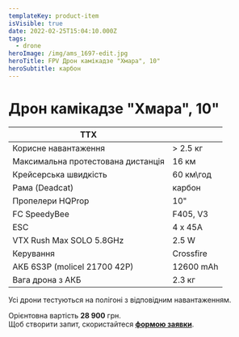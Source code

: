 ```yaml
---
templateKey: product-item
isVisible: true
date: 2022-02-25T15:04:10.000Z
tags:
  - drone
heroImage: /img/ams_1697-edit.jpg
heroTitle: FPV Дрон камікадзе "Хмара", 10"
heroSubtitle: карбон
---
```

# Дрон камікадзе "Хмара", 10" 

| **ТТХ**                            |           |
| ---------------------------------- | --------- |
| Корисне навантаження               |  > 2.5 кг |
| Максимальна протестована дистанція | 16 км     |
| Крейсерська швидкість              | 60 км\год |
| ﻿Рама (Deadcat)                     | карбон    |
| Пропелери HQProp                   | 10"       |
| FC SpeedyBee                       | F405, V3  | 
| ESC                                | 4 x 45A   |
| VTX Rush Max SOLO 5.8GHz           | 2.5 W     |
| ﻿Керування                          | Crossfire |
| АКБ 6S3P (molicel 21700 42P)       | 12600 mAh |
| Вага дрона з АКБ                   | 2.3 кг    |

Усі дрони тестуються на полігоні з відповідним навантаженням.

Орієнтовна вартість **28 900** грн.\
Щоб створити запит, скористайтеся <a href="https://docs.google.com/forms/d/e/1FAIpQLSflTILqQ9CENT9xGsnn4Ke6l-D-2m2yaclV2jH2pzXmjGk51w/viewform" target="_blank" rel="noopener noreferrer">**формою заявки**</a>.

